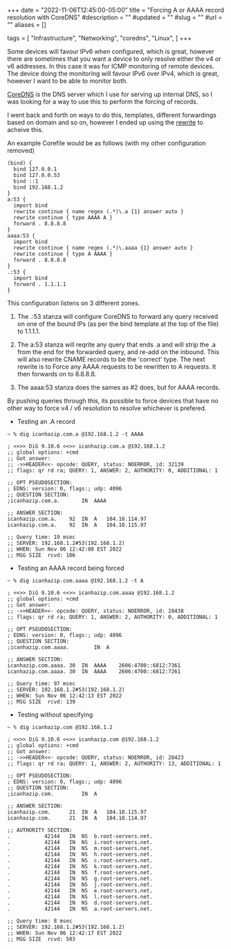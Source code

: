 +++
date = "2022-11-06T12:45:00-05:00"
title = "Forcing A or AAAA record resolution with CoreDNS"
#description = ""
#updated = ""
#slug = ""
#url = ""
aliases = []

tags = [
    "Infrastructure",
    "Networking",
    "coredns",
    "Linux",
]
+++

Some devices will favour IPv6 when configured, which is great, however there are sometimes that you want a device to only resolve either the v4 or v6 addresses. In this case it was for ICMP monitoring of remote devices. The device doing the monitoring will favour IPv6 over IPv4, which is great, however I want to be able to monitor both.

[CoreDNS](https://coredns.io/) is the DNS server which I use for serving up internal DNS, so I was looking for a way to use this to perform the forcing of records.

I went back and forth on ways to do this, templates, different forwardings based on domain and so on, however I ended up using the [rewrite](https://coredns.io/plugins/rewrite/) to acheive this.

An example Corefile would be as follows (with my other configuration removed)


```
(bind) {
  bind 127.0.0.1
  bind 127.0.0.53
  bind ::1
  bind 192.168.1.2
}
a:53 {
  import bind
  rewrite continue { name regex (.*)\.a {1} answer auto }
  rewrite continue { type AAAA A }
  forward . 8.8.8.8
}
aaaa:53 {
  import bind
  rewrite continue { name regex (.*)\.aaaa {1} answer auto }
  rewrite continue { type A AAAA }
  forward . 8.8.8.8
}
.:53 {
  import bind
  forward . 1.1.1.1
}
```

This configuration listens on 3 different zones. 

1. The .:53 stanza will configure CoreDNS to forward any query received on one of the bound IPs (as per the bind template at the top of the file) to 1.1.1.1.

2. The a:53 stanza will reqrite any query that ends .a and will strip the .a from the end for the forwarded query, and re-add on the inbound. This will also rewrite CNAME records to be the 'correct' type. The next rewrite is to Force any AAAA requests to be rewritten to A requests. It then forwards on to 8.8.8.8.

3. The aaaa:53 stanza does the sames as #2 does, but for AAAA records.

By pushing queries through this, its possible to force devices that have no other way to force v4 / v6 resolution to resolve whichever is prefered.

* Testing an .A record

```
~ % dig icanhazip.com.a @192.168.1.2 -t AAAA

; <<>> DiG 9.10.6 <<>> icanhazip.com.a @192.168.1.2
;; global options: +cmd
;; Got answer:
;; ->>HEADER<<- opcode: QUERY, status: NOERROR, id: 32139
;; flags: qr rd ra; QUERY: 1, ANSWER: 2, AUTHORITY: 0, ADDITIONAL: 1

;; OPT PSEUDOSECTION:
; EDNS: version: 0, flags:; udp: 4096
;; QUESTION SECTION:
;icanhazip.com.a.		IN	AAAA

;; ANSWER SECTION:
icanhazip.com.a.	92	IN	A	104.18.114.97
icanhazip.com.a.	92	IN	A	104.18.115.97

;; Query time: 19 msec
;; SERVER: 192.168.1.2#53(192.168.1.2)
;; WHEN: Sun Nov 06 12:42:08 EST 2022
;; MSG SIZE  rcvd: 106
```


* Testing an AAAA record being forced
```
~ % dig icanhazip.com.aaaa @192.168.1.2 -t A

; <<>> DiG 9.10.6 <<>> icanhazip.com.aaaa @192.168.1.2
;; global options: +cmd
;; Got answer:
;; ->>HEADER<<- opcode: QUERY, status: NOERROR, id: 28438
;; flags: qr rd ra; QUERY: 1, ANSWER: 2, AUTHORITY: 0, ADDITIONAL: 1

;; OPT PSEUDOSECTION:
; EDNS: version: 0, flags:; udp: 4096
;; QUESTION SECTION:
;icanhazip.com.aaaa.		IN	A

;; ANSWER SECTION:
icanhazip.com.aaaa.	30	IN	AAAA	2606:4700::6812:7361
icanhazip.com.aaaa.	30	IN	AAAA	2606:4700::6812:7261

;; Query time: 97 msec
;; SERVER: 192.168.1.2#53(192.168.1.2)
;; WHEN: Sun Nov 06 12:42:13 EST 2022
;; MSG SIZE  rcvd: 139
```

* Testing without specifying
```
~ % dig icanhazip.com @192.168.1.2

; <<>> DiG 9.10.6 <<>> icanhazip.com @192.168.1.2
;; global options: +cmd
;; Got answer:
;; ->>HEADER<<- opcode: QUERY, status: NOERROR, id: 28423
;; flags: qr rd ra; QUERY: 1, ANSWER: 2, AUTHORITY: 13, ADDITIONAL: 1

;; OPT PSEUDOSECTION:
; EDNS: version: 0, flags:; udp: 4096
;; QUESTION SECTION:
;icanhazip.com.			IN	A

;; ANSWER SECTION:
icanhazip.com.		21	IN	A	104.18.115.97
icanhazip.com.		21	IN	A	104.18.114.97

;; AUTHORITY SECTION:
.			42144	IN	NS	b.root-servers.net.
.			42144	IN	NS	i.root-servers.net.
.			42144	IN	NS	m.root-servers.net.
.			42144	IN	NS	h.root-servers.net.
.			42144	IN	NS	c.root-servers.net.
.			42144	IN	NS	k.root-servers.net.
.			42144	IN	NS	f.root-servers.net.
.			42144	IN	NS	g.root-servers.net.
.			42144	IN	NS	j.root-servers.net.
.			42144	IN	NS	e.root-servers.net.
.			42144	IN	NS	l.root-servers.net.
.			42144	IN	NS	d.root-servers.net.
.			42144	IN	NS	a.root-servers.net.

;; Query time: 8 msec
;; SERVER: 192.168.1.2#53(192.168.1.2)
;; WHEN: Sun Nov 06 12:42:17 EST 2022
;; MSG SIZE  rcvd: 503
```
